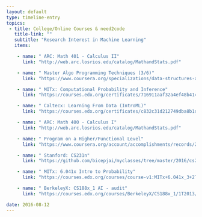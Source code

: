 ```yaml
---
layout: default
type: timeline-entry
topics:
 - title: College/Online Courses & need2code
   title-link: ""
   subtitle: "Research Interest in Machine Learning"
   items:

    - name: " ARC: Math 401 - Calculus II"
      link: "http://web.arc.losrios.edu/catalog/MathandStats.pdf"

    - name: " Master Algo Programming Techniques (3/6)"
      link: "https://www.coursera.org/specializations/data-structures-algorithms"

    - name: " MITx: Computational Probability and Inference"
      link: "https://courses.edx.org/certificates/716911aaf32a4ef48b414414c9c566b2"

    - name: " Caltecx: Learning From Data (IntroML)"
      link: "https://courses.edx.org/certificates/c832c31d212749dba8b1d58e07ade384"

    - name: " ARC: Math 400 - Calculus I"
      link: "http://web.arc.losrios.edu/catalog/MathandStats.pdf"

    - name: " Program on a Higher/Functional Level"
      link: "https://www.coursera.org/account/accomplishments/records/ZX7UGDLGZE92"

    - name: " Stanford: CS231n"
      link: "https://github.com/bicepjai/myclasses/tree/master/2016/cs231n"

    - name: " MITx: 6.041x Intro to Probability"
      link: "https://courses.edx.org/courses/course-v1:MITx+6.041x_3+2T2016/info"

    - name: " BerkeleyX: CS188x_1 AI - audit"
      link: "https://courses.edx.org/courses/BerkeleyX/CS188x_1/1T2013/info"

date: 2016-08-12
---
```

